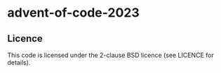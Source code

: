 # advent-of-code-2023

## Licence

This code is licensed under the 2-clause BSD licence (see LICENCE for details).

